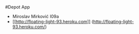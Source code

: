 #Depot App 
* Miroslav Mirković I09a
* [[http://floating-light-93.heroku.com]] (http://floating-light-93.heroku.com/)

